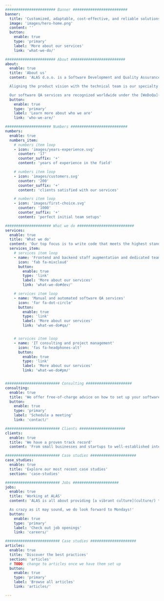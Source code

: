 ```yaml
---
####################### Banner #########################
banner:
  title: 'Customized, adaptable, cost-effective, and reliable solutions for software development and quality assurance outsourcing'
  image: 'images/hero-home.png'
  content: ''
  button:
    enable: true
    type: 'primary'
    label: 'More about our services'
    link: 'what-we-do/'

####################### About #########################
about:
  enable: true
  title: 'About us'
  content: 'ALAS d.o.o. is a Software Development and Quality Assurance outsourcing company with extensive experience in web development, project management, manual and automated testing. We enable our clients to produce software that meets the highest standards due to our established workflows and careful attention to detail.

  Aligning the product vision with the technical team is our specialty. Through open communication and a personal approach, we consider every aspect of the project so that we are empowered to assist and consult in every step of the development process.

  Our software QA services are recognized worldwide under the [WeDoQa](https://www.wedoqa.com).'
  button:
    enable: true
    type: 'primary'
    label: 'Learn more about who we are'
    link: 'who-we-are/'

##################### Numbers ##########################
numbers:
  enable: true
  numbers_item:
    # numbers item loop
    - icon: 'images/years-experience.svg'
      counter: '17'
      counter_suffix: '+'
      content: 'years of experience in the field'

    # numbers item loop
    - icon: 'images/customers.svg'
      counter: '200'
      counter_suffix: '+'
      content: 'clients satisfied with our services'

    # numbers item loop
    - icon: 'images/first-choice.svg'
      counter: '1000'
      counter_suffix: '+'
      content: 'perfect initial team setups'

##################### What we do ##########################
services:
  enable: true
  title: 'What we do'
  content: 'Our top focus is to write code that meets the highest standards, while our quality assurance team has the skills and enthusiasm to ensure that the software satisfies the strictest criteria. Each project is unique and requires a customized approach. With our knowledge, experience, and the technologies we use, we supply [a vast range of services](services/) to provide the most efficient solution for the unique demands and requirements of our clients.'
  services_item:
    # services item loop
    - name: 'Frontend and backend staff augmentation and dedicated teams'
      icon: 'fab fa-mixcloud'
      button:
        enable: true
        type: 'link'
        label: 'More about our services'
        link: 'what-we-do#dev/'

    # services item loop
    - name: 'Manual and automated software QA services'
      icon: 'far fa-dot-circle'
      button:
        enable: true
        type: 'link'
        label: 'More about our services'
        link: 'what-we-do#qa/'


    # services item loop
    - name: 'IT consulting and project management'
      icon: 'fas fa-headphones-alt'
      button:
        enable: true
        type: 'link'
        label: 'More about our services'
        link: 'what-we-do#pm/'


######################### Consulting #####################
consulting:
  enable: true
  title: 'We offer free-of-charge advice on how to set up your software development and QA for your project to skyrocket'
  button:
    enable: true
    type: 'primary'
    label: 'Schedule a meeting'
    link: 'contact/'

######################### Clients #####################
clients:
  enable: true
  title: 'We have a proven track record'
  content: 'From small businesses and startups to well-established international corporations, we work with a wide range of industries. We have developed trustworthy relationships with [clients](clients/) and their development teams from all over the world. In our case studies, you can read more about how we were able to help them improve company practices and increase revenue.'

######################### Case studies #####################
case_studies:
  enable: true
  title: 'Explore our most recent case studies'
  section: 'case-studies'

######################### Jobs #####################
jobs:
  enable: true
  title: 'Working at ALAS'
  content: 'ALAS is all about providing [a vibrant culture](culture/) through a pleasant atmosphere, possibilities for professional growth, entertainment, relaxation, and social interaction. We encourage people to have a healthy work/life balance, and devote time and energy to their families and hobbies. We are nurturing a community of inspired people who feel respected, driven, and accomplished.

  As crazy as it may sound, we do look forward to Mondays!'
  button:
    enable: true
    type: 'primary'
    label: 'Check out job openings'
    link: 'careers/'

######################### Case studies #####################
articles:
  enable: true
  title: 'Discover the best practices'
  section: 'articles'
  # TODO: change to articles once we have them set up
  button:
    enable: true
    type: 'primary'
    label: 'Browse all articles'
    link: 'articles/'

---
```

